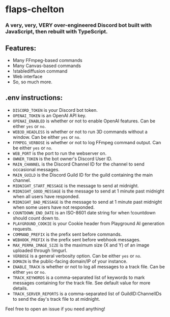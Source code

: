 # flaps-chelton

### A very, very, VERY over-engineered Discord bot built with JavaScript, then rebuilt with TypeScript.

## Features:

-   Many FFmpeg-based commands
-   Many Canvas-based commands
-   !stablediffusion command
-   Web interface
-   So, so much more.

## .env instructions:

-   `DISCORD_TOKEN` is your Discord bot token.
-   `OPENAI_TOKEN` is an OpenAI API key.
-   `OPENAI_ENABLED` is whether or not to enable OpenAI features. Can be either `yes` or `no`.
-   `WEB3D_HEADLESS` is whether or not to run 3D commands without a window. Can be either `yes` or `no`.
-   `FFMPEG_VERBOSE` is whether or not to log FFmpeg command output. Can be either `yes` or `no`.
-   `WEB_PORT` is the port to run the webserver on.
-   `OWNER_TOKEN` is the bot owner's Discord User ID.
-   `MAIN_CHANNEL` is the Discord Channel ID for the channel to send occasional messages.
-   `MAIN_GUILD` is the Discord Guild ID for the guild containing the main channel.
-   `MIDNIGHT_START_MESSAGE` is the message to send at midnight.
-   `MIDNIGHT_GOOD_MESSAGE` is the message to send at 1 minute past midnight when all users have responded.
-   `MIDNIGHT_BAD_MESSAGE` is the message to send at 1 minute past midnight when some users have not responded.
-   `COUNTDOWN_END_DATE` is an ISO-8601 date string for when !countdown should count down to.
-   `PLAYGROUND_COOKIE` is your Cookie header from Playground AI generation requests.
-   `COMMAND_PREFIX` is the prefix sent before commands.
-   `WEBHOOK_PREFIX` is the prefix sent before webhook messages.
-   `MAX_PERMA_IMAGE_SIZE` is the maximum size (X and Y) of an image uploaded through !imgurl.
-   `VERBOSE` is a general verbosity option. Can be either `yes` or `no`.
-   `DOMAIN` is the public-facing domain/IP of your instance.
-   `ENABLE_TRACK` is whether or not to log all messages to a track file. Can be either `yes` or `no`.
-   `TRACK_KEYWORDS` is a comma-separated list of keywords to mark messages containing for the track file. See default value for more details.
-   `TRACK_SERVER_REPORTS` is a comma-separated list of GuildID:ChannelIDs to send the day's track file to at midnight.

Feel free to open an issue if you need anything!
